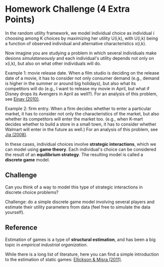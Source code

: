 # Homework Challenge (4 Extra Points)

In the random utility framework, we model individual choice as individual i choosing among K choices by maximizing her utility U(i,k), with U(i,k) being a function of observed individual and alternative characteristics x(i,k).

Now imagine you are studying a problem in which several individuals make desions *simulataneously* and each individual's utility depends not only on x(i,k), but also on what other individuals will do.

Example 1: movie release date. When a film studio is deciding on the release date of a movie, it has to consider not only consumer demand (e.g., demand is higher in the summer or around big holidays), but also what its competitors will do (e.g., I want to release my movie in April, but what if Disney drops its Avengers in April as well?). For an analysis of this problem, see [Einav (2010)](https://github.com/jiamingmao/data-analysis/tree/master/Materials/Dynamic%20Structural%20Models).

Example 2: firm entry. When a firm decides whether to enter a particular market, it has to consider not only the characteristics of the market, but also whether its competitors will enter the market too. (e.g., when K-mart decides whether to build a store in a small town, it has to consider whether Walmart will enter in the future as well.) For an analysis of this problem, see [Jia (2008)](https://github.com/jiamingmao/data-analysis/tree/master/Materials/Dynamic%20Structural%20Models).

In these cases, individual choices involve **strategic interactions**, which we can model using **game theory**. Each individual's choice can be considered the result of an **equilibrium strategy**. The resulting model is called a **discrete game** model.

## Challenge

Can you think of a way to model this type of strategic interactions in discrete choice problems?

Challenge: do a simple discrete game model involving several players and estimate their utility parameters from data (feel free to simulate the data yourself).

## Reference

Estimation of games is a type of **structural estimation**, and has been a big topic in *empirical industrial organization*.

While there is a long list of literature, here you can find a simple introduction to the estimation of static games: [Ellickson & Misra (2011)](https://github.com/jiamingmao/data-analysis/tree/master/Materials/Dynamic%20Structural%20Models).
